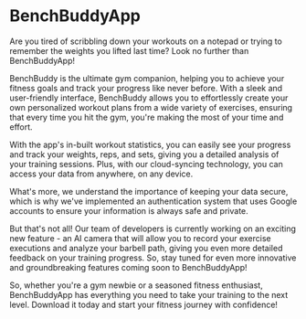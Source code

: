 # BenchBuddyApp

Are you tired of scribbling down your workouts on a notepad or trying to remember the weights you lifted last time? Look no further than BenchBuddyApp!

BenchBuddy is the ultimate gym companion, helping you to achieve your fitness goals and track your progress like never before. With a sleek and user-friendly interface, BenchBuddy allows you to effortlessly create your own personalized workout plans from a wide variety of exercises, ensuring that every time you hit the gym, you're making the most of your time and effort.

With the app's in-built workout statistics, you can easily see your progress and track your weights, reps, and sets, giving you a detailed analysis of your training sessions. Plus, with our cloud-syncing technology, you can access your data from anywhere, on any device.

What's more, we understand the importance of keeping your data secure, which is why we've implemented an authentication system that uses Google accounts to ensure your information is always safe and private.

But that's not all! Our team of developers is currently working on an exciting new feature - an AI camera that will allow you to record your exercise executions and analyze your barbell path, giving you even more detailed feedback on your training progress. So, stay tuned for even more innovative and groundbreaking features coming soon to BenchBuddyApp!

So, whether you're a gym newbie or a seasoned fitness enthusiast, BenchBuddyApp has everything you need to take your training to the next level. Download it today and start your fitness journey with confidence!
